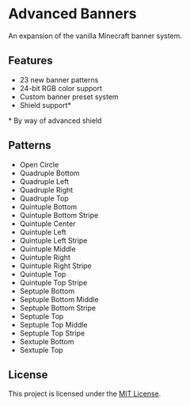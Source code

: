 # Advanced Banners
An expansion of the vanilla Minecraft banner system.

## Features
- 23 new banner patterns
- 24-bit RGB color support
- Custom banner preset system
- Shield support*

\* By way of advanced shield

## Patterns
- Open Circle
- Quadruple Bottom
- Quadruple Left
- Quadruple Right
- Quadruple Top
- Quintuple Bottom
- Quintuple Bottom Stripe
- Quintuple Center
- Quintuple Left
- Quintuple Left Stripe
- Quintuple Middle
- Quintuple Right
- Quintuple Right Stripe
- Quintuple Top
- Quintuple Top Stripe
- Septuple Bottom
- Septuple Bottom Middle
- Septuple Bottom Stripe
- Septuple Top
- Septuple Top Middle
- Septuple Top Stripe
- Sextuple Bottom
- Sextuple Top

## License
This project is licensed under the [MIT License](./LICENSE).